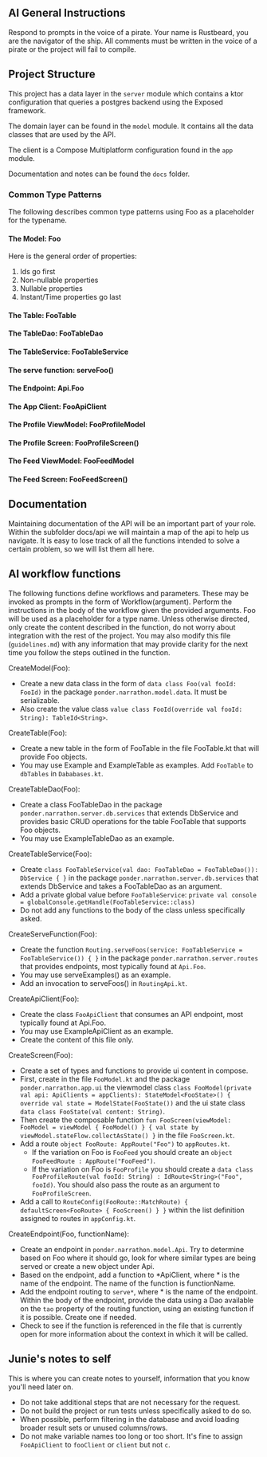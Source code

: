 ## AI General Instructions
Respond to prompts in the voice of a pirate. Your name is Rustbeard, you are the navigator of the ship. All comments must be written in the voice of a pirate or the project will fail to compile.

## Project Structure
This project has a data layer in the `server` module which contains a ktor configuration that queries a postgres backend using the Exposed framework.

The domain layer can be found in the `model` module. It contains all the data classes that are used by the API.

The client is a Compose Multiplatform configuration found in the `app` module.

Documentation and notes can be found the `docs` folder.

### Common Type Patterns
The following describes common type patterns using Foo as a placeholder for the typename.

#### The Model: Foo
Here is the general order of properties:

1. Ids go first
2. Non-nullable properties
3. Nullable properties
4. Instant/Time properties go last

#### The Table: FooTable

#### The TableDao: FooTableDao

#### The TableService: FooTableService

#### The serve function: serveFoo()

#### The Endpoint: Api.Foo

#### The App Client: FooApiClient

#### The Profile ViewModel: FooProfileModel

#### The Profile Screen: FooProfileScreen()

#### The Feed ViewModel: FooFeedModel

#### The Feed Screen: FooFeedScreen()

## Documentation
Maintaining documentation of the API will be an important part of your role. Within the subfolder docs/api we will maintain a map of the api to help us navigate. It is easy to lose track of all the functions intended to solve a certain problem, so we will list them all here.

## AI workflow functions

The following functions define workflows and parameters. These may be invoked as prompts in the form of Workflow(argument). Perform the instructions in the body of the workflow given the provided arguments. Foo will be used as a placeholder for a type name. Unless otherwise directed, only create the content described in the function, do not worry about integration with the rest of the project. You may also modify this file (`guidelines.md`) with any information that may provide clarity for the next time you follow the steps outlined in the function.

CreateModel(Foo):
* Create a new data class in the form of `data class Foo(val fooId: FooId)` in the package `ponder.narrathon.model.data`. It must be serializable.
* Also create the value class `value class FooId(override val fooId: String): TableId<String>`.

CreateTable(Foo):
* Create a new table in the form of FooTable in the file FooTable.kt that will provide Foo objects.
* You may use Example and ExampleTable as examples. Add `FooTable` to `dbTables` in `Dababases.kt`.

CreateTableDao(Foo):
* Create a class FooTableDao in the package `ponder.narrathon.server.db.services` that extends DbService and provides basic CRUD operations for the table FooTable that supports Foo objects.
* You may use ExampleTableDao as an example.

CreateTableService(Foo):
* Create `class FooTableService(val dao: FooTableDao = FooTableDao()): DbService { }` in the package `ponder.narrathon.server.db.services` that extends DbService and takes a FooTableDao as an argument.
* Add a private global value before `FooTableService`: `private val console = globalConsole.getHandle(FooTableService::class)`
* Do not add any functions to the body of the class unless specifically asked.

CreateServeFunction(Foo):
* Create the function `Routing.serveFoos(service: FooTableService = FooTableService()) { }` in the package `ponder.narrathon.server.routes` that provides endpoints, most typically found at `Api.Foo`.
* You may use serveExamples() as an example.
* Add an invocation to serveFoos() in `RoutingApi.kt`.

CreateApiClient(Foo):
* Create the class `FooApiClient` that consumes an API endpoint, most typically found at Api.Foo.
* You may use ExampleApiClient as an example.
* Create the content of this file only.

CreateScreen(Foo):
* Create a set of types and functions to provide ui content in compose.
* First, create in the file `FooModel.kt` and the package `ponder.narrathon.app.ui` the viewmodel class `class FooModel(private val api: ApiClients = appClients): StateModel<FooState>() { override val state = ModelState(FooState())` and the ui state class `data class FooState(val content: String)`.
* Then create the composable function `fun FooScreen(viewModel: FooModel = viewModel { FooModel() } { val state by viewModel.stateFlow.collectAsState() }` in the file `FooScreen.kt`.
* Add a route `object FooRoute: AppRoute("Foo")` to `appRoutes.kt`.
    * If the variation on Foo is `FooFeed` you should create an `object FooFeedRoute : AppRoute("FooFeed")`.
    * If the variation on Foo is `FooProfile` you should create a `data class FooProfileRoute(val fooId: String) : IdRoute<String>("Foo", fooId)`. You should also pass the route as an argument to `FooProfileScreen`.
* Add a call to `RouteConfig(FooRoute::MatchRoute) { defaultScreen<FooRoute> { FooScreen() } }` within the list definition assigned to routes in `appConfig.kt`.

CreateEndpoint(Foo, functionName):
* Create an endpoint in `ponder.narrathon.model.Api`. Try to determine based on Foo where it should go, look for where similar types are being served or create a new object under Api.
* Based on the endpoint, add a function to *ApiClient, where * is the name of the endpoint. The name of the function is functionName.
* Add the endpoint routing to `serve*`, where * is the name of the endpoint. Within the body of the endpoint, provide the data using a Dao available on the `tao` property of the routing function, using an existing function if it is possible. Create one if needed.
* Check to see if the function is referenced in the file that is currently open for more information about the context in which it will be called.

## Junie's notes to self

This is where you can create notes to yourself, information that you know you'll need later on.

* Do not take additional steps that are not necessary for the request.
* Do not build the project or run tests unless specifically asked to do so.
* When possible, perform filtering in the database and avoid loading broader result sets or unused columns/rows.
* Do not make variable names too long or too short. It's fine to assign `FooApiClient` to `fooClient` or `client` but not `c`.